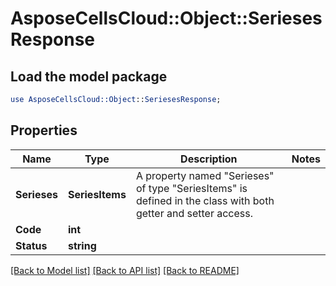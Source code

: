 # AsposeCellsCloud::Object::SeriesesResponse 

## Load the model package
```perl
use AsposeCellsCloud::Object::SeriesesResponse;
```

## Properties
Name | Type | Description | Notes
------------ | ------------- | ------------- | -------------
**Serieses** | **SeriesItems** | A property named "Serieses" of type "SeriesItems" is defined in the class with both getter and setter access. |
**Code** | **int** |  |
**Status** | **string** |  |  

[[Back to Model list]](../README.md#documentation-for-models) [[Back to API list]](../README.md#documentation-for-api-endpoints) [[Back to README]](../README.md)

